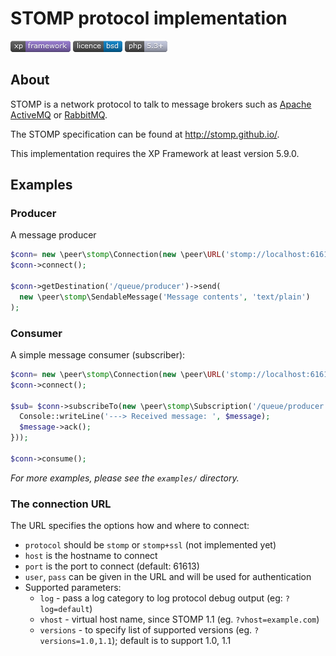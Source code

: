 STOMP protocol implementation
===

[![XP Framework Module](https://raw.githubusercontent.com/xp-framework/web/master/static/xp-framework-badge.png)](https://github.com/xp-framework/core)
[![BSD Licence](https://raw.githubusercontent.com/xp-framework/web/master/static/licence-bsd.png)](https://github.com/xp-framework/core/blob/master/LICENCE.md)
[![Required PHP 5.3+](https://raw.githubusercontent.com/xp-framework/web/master/static/php-5_3plus.png)](http://php.net/)

About
---
STOMP is a network protocol to talk to message brokers such as [Apache ActiveMQ](http://activemq.apache.org/) or [RabbitMQ](http://rabbitmq.org).

The STOMP specification can be found at http://stomp.github.io/.

This implementation requires the XP Framework at least version 5.9.0.

Examples
---

### Producer
A message producer

```php
$conn= new \peer\stomp\Connection(new \peer\URL('stomp://localhost:61613/'));
$conn->connect();

$conn->getDestination('/queue/producer')->send(
  new \peer\stomp\SendableMessage('Message contents', 'text/plain')
);
```

### Consumer
A simple message consumer (subscriber):

```php
$conn= new \peer\stomp\Connection(new \peer\URL('stomp://localhost:61613/'));
$conn->connect();

$sub= $conn->subscribeTo(new \peer\stomp\Subscription('/queue/producer', function($message) {
  Console::writeLine('---> Received message: ', $message);
  $message->ack();
}));

$conn->consume();
```

*For more examples, please see the `examples/` directory.*

### The connection URL
The URL specifies the options how and where to connect:

* `protocol` should be `stomp` or `stomp+ssl` (not implemented yet)
* `host` is the hostname to connect
* `port` is the port to connect (default: 61613)
* `user`, `pass` can be given in the URL and will be used for authentication
* Supported parameters:
  * `log` - pass a log category to log protocol debug output (eg: `?log=default`)
  * `vhost` - virtual host name, since STOMP 1.1 (eg. `?vhost=example.com`)
  * `versions` - to specify list of supported versions (eg. `?versions=1.0,1.1`); default is to support 1.0, 1.1

